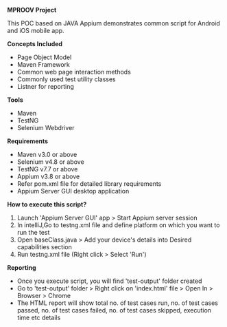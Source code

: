 **MPROOV Project**

This POC based on JAVA Appium demonstrates common script for Android and iOS mobile app.

**Concepts Included**
- Page Object Model
- Maven Framework
- Common web page interaction methods
- Commonly used test utility classes
- Listner for reporting

**Tools**
- Maven
- TestNG
- Selenium Webdriver

**Requirements**
- Maven v3.0 or above
- Selenium v4.8 or above
- TestNG v7.7 or above
- Appium v3.8 or above
- Refer pom.xml file for detailed library requirements
- Appium Server GUI desktop application


**How to execute this script?**
1. Launch 'Appium Server GUI' app > Start Appium server session
2. In intelliJ,Go to testng.xml file and define platform on which you want to run the test
3. Open baseClass.java > Add your device's details into Desired capabilities section
4. Run testng.xml file (Right click > Select 'Run')

**Reporting**
 - Once you execute script, you will find 'test-output' folder created
 - Go to 'test-output' folder > Right click on 'index.html' file > Open In > Browser > Chrome
 - The HTML report will show total no. of test cases run, no. of test cases passed, no. of test cases failed, no. of test cases skipped, execution time etc details

